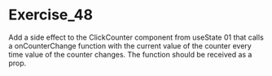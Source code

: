 # Exercise_48

Add a side effect to the ClickCounter component from useState 01 that calls a onCounterChange function with the current value of the counter every time value of the counter changes. The function should be received as a prop.
